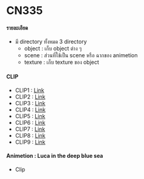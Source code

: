 # CN335

#### รายละเอียด
- มี directory ทั้งหมด 3 directory
    - object : เก็บ object ต่าง ๆ 
    - scene : ส่วนที่ใช้เป็น scene หรือ ฉากของ animetion
    - texture : เก็บ texture ของ object

#### CLIP 
- CLIP1 : [Link](https://youtu.be/sQo4AzL3ZoA)
- CLIP2 : [Link](https://youtu.be/y4bGXVgmBr4)
- CLIP3 : [Link](https://youtu.be/Eh8Dt9F4cYk)
- CLIP4 : [Link](https://youtu.be/fnhWqQbUh4c)
- CLIP5 : [Link](https://youtu.be/C-aitf-EPDw)
- CLIP6 : [Link](https://youtu.be/IBeCnfeYF5I)
- CLIP7 : [Link](https://youtu.be/XNh5oVj8ARQ)
- CLIP8 : [Link](https://youtu.be/z2oufZ_Erw8)
- CLIP9 : [Link]()

#### Animetion : Luca in the deep blue sea
- Clip